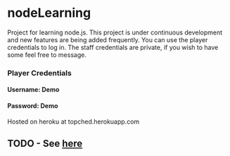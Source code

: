 # nodeLearning

Project for learning node.js. This project is under continuous development and new features are being added frequently. You can use the player credentials to log in. The staff credentials are private, if you wish to have some feel free to message.

### Player Credentials
#### Username: Demo
#### Password: Demo

Hosted on heroku at topched.herokuapp.com

## TODO - See [here](todo.txt)




